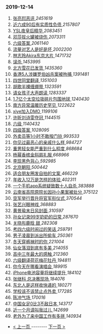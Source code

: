 ### 2019-12-14 
1. [ 张亮怼恶评 ](https://s.weibo.com/weibo?q=%23%E5%BC%A0%E4%BA%AE%E6%80%BC%E6%81%B6%E8%AF%84%23&Refer=top) *2451619*
1. [ 近六成90后有实质性负债 ](https://s.weibo.com/weibo?q=%23%E8%BF%91%E5%85%AD%E6%88%9090%E5%90%8E%E6%9C%89%E5%AE%9E%E8%B4%A8%E6%80%A7%E8%B4%9F%E5%80%BA%23&Refer=top) *2157807*
1. [ YSL夜皇后精华 ](https://s.weibo.com/weibo?q=%23YSL%E5%A4%9C%E7%9A%87%E5%90%8E%E7%B2%BE%E5%8D%8E%23&topic_ad=1&Refer=top) *2083451*
1. [ 邓莎拔火罐被烧伤 ](https://s.weibo.com/weibo?q=%23%E9%82%93%E8%8E%8E%E6%8B%94%E7%81%AB%E7%BD%90%E8%A2%AB%E7%83%A7%E4%BC%A4%23&Refer=top) *2073311*
1. [ 六级答案 ](https://s.weibo.com/weibo?q=%23%E5%85%AD%E7%BA%A7%E7%AD%94%E6%A1%88%23&Refer=top) *2061140*
1. [ 流量对艺人是好是坏 ](https://s.weibo.com/weibo?q=%23%E6%B5%81%E9%87%8F%E5%AF%B9%E8%89%BA%E4%BA%BA%E6%98%AF%E5%A5%BD%E6%98%AF%E5%9D%8F%23&Refer=top) *2002200*
1. [ 林志玲Akira东京大片 ](https://s.weibo.com/weibo?q=%23%E6%9E%97%E5%BF%97%E7%8E%B2Akira%E4%B8%9C%E4%BA%AC%E5%A4%A7%E7%89%87%23&Refer=top) *1471732*
1. [ 误杀 ](https://s.weibo.com/weibo?q=%E8%AF%AF%E6%9D%80&Refer=top) *1453995*
1. [ 北方雪花已发货 ](https://s.weibo.com/weibo?q=%23%E5%8C%97%E6%96%B9%E9%9B%AA%E8%8A%B1%E5%B7%B2%E5%8F%91%E8%B4%A7%23&Refer=top) *1435360*
1. [ 香港5人涉嫌罗伯凶杀案被拘捕 ](https://s.weibo.com/weibo?q=%23%E9%A6%99%E6%B8%AF5%E4%BA%BA%E6%B6%89%E5%AB%8C%E7%BD%97%E4%BC%AF%E5%87%B6%E6%9D%80%E6%A1%88%E8%A2%AB%E6%8B%98%E6%8D%95%23&Refer=top) *1391481*
1. [ 四世同堂翻译 ](https://s.weibo.com/weibo?q=%23%E5%9B%9B%E4%B8%96%E5%90%8C%E5%A0%82%E7%BF%BB%E8%AF%91%23&Refer=top) *1351003*
1. [ 胡歌半裸缠绷带 ](https://s.weibo.com/weibo?q=%23%E8%83%A1%E6%AD%8C%E5%8D%8A%E8%A3%B8%E7%BC%A0%E7%BB%B7%E5%B8%A6%23&Refer=top) *1323591*
1. [ 请女孩子大声朗读 ](https://s.weibo.com/weibo?q=%23%E8%AF%B7%E5%A5%B3%E5%AD%A9%E5%AD%90%E5%A4%A7%E5%A3%B0%E6%9C%97%E8%AF%BB%23&Refer=top) *1283337*
1. [ 1.7亿个太空垃圾碎片包围地球 ](https://s.weibo.com/weibo?q=%231.7%E4%BA%BF%E4%B8%AA%E5%A4%AA%E7%A9%BA%E5%9E%83%E5%9C%BE%E7%A2%8E%E7%89%87%E5%8C%85%E5%9B%B4%E5%9C%B0%E7%90%83%23&Refer=top) *1240430*
1. [ 南方异常温暖历史罕见 ](https://s.weibo.com/weibo?q=%23%E5%8D%97%E6%96%B9%E5%BC%82%E5%B8%B8%E6%B8%A9%E6%9A%96%E5%8E%86%E5%8F%B2%E7%BD%95%E8%A7%81%23&Refer=top) *1222622*
1. [ xiye加入DMO ](https://s.weibo.com/weibo?q=%23xiye%E5%8A%A0%E5%85%A5DMO%23&Refer=top) *1199106*
1. [ 许昕刘诗雯夺冠 ](https://s.weibo.com/weibo?q=%23%E8%AE%B8%E6%98%95%E5%88%98%E8%AF%97%E9%9B%AF%E5%A4%BA%E5%86%A0%23&Refer=top) *1144515*
1. [ 六级 ](https://s.weibo.com/weibo?q=%23%E5%85%AD%E7%BA%A7%23&Refer=top) *1140432*
1. [ 四级答案 ](https://s.weibo.com/weibo?q=%23%E5%9B%9B%E7%BA%A7%E7%AD%94%E6%A1%88%23&Refer=top) *1028095*
1. [ 外卖员等1小时不敢按门铃 ](https://s.weibo.com/weibo?q=%23%E5%A4%96%E5%8D%96%E5%91%98%E7%AD%891%E5%B0%8F%E6%97%B6%E4%B8%8D%E6%95%A2%E6%8C%89%E9%97%A8%E9%93%83%23&Refer=top) *993533*
1. [ 你见过最恶心的亲戚什么样 ](https://s.weibo.com/weibo?q=%23%E4%BD%A0%E8%A7%81%E8%BF%87%E6%9C%80%E6%81%B6%E5%BF%83%E7%9A%84%E4%BA%B2%E6%88%9A%E4%BB%80%E4%B9%88%E6%A0%B7%23&Refer=top) *984727*
1. [ 重男轻女能严重到什么程度 ](https://s.weibo.com/weibo?q=%23%E9%87%8D%E7%94%B7%E8%BD%BB%E5%A5%B3%E8%83%BD%E4%B8%A5%E9%87%8D%E5%88%B0%E4%BB%80%E4%B9%88%E7%A8%8B%E5%BA%A6%23&Refer=top) *868684*
1. [ 杨幂香槟金斜肩礼服 ](https://s.weibo.com/weibo?q=%23%E6%9D%A8%E5%B9%82%E9%A6%99%E6%A7%9F%E9%87%91%E6%96%9C%E8%82%A9%E7%A4%BC%E6%9C%8D%23&Refer=top) *668966*
1. [ 李现黑色背心 ](https://s.weibo.com/weibo?q=%23%E6%9D%8E%E7%8E%B0%E9%BB%91%E8%89%B2%E8%83%8C%E5%BF%83%23&Refer=top) *592985*
1. [ 北京朝阳 ](https://s.weibo.com/weibo?q=%E5%8C%97%E4%BA%AC%E6%9C%9D%E9%98%B3&Refer=top) *500442*
1. [ 适合朋友圈发自拍的文案 ](https://s.weibo.com/weibo?q=%23%E9%80%82%E5%90%88%E6%9C%8B%E5%8F%8B%E5%9C%88%E5%8F%91%E8%87%AA%E6%8B%8D%E7%9A%84%E6%96%87%E6%A1%88%23&Refer=top) *466229*
1. [ 年收入12万是怎样的体验 ](https://s.weibo.com/weibo?q=%23%E5%B9%B4%E6%94%B6%E5%85%A512%E4%B8%87%E6%98%AF%E6%80%8E%E6%A0%B7%E7%9A%84%E4%BD%93%E9%AA%8C%23&Refer=top) *402311*
1. [ 一个手机app系统疑致数十人自杀 ](https://s.weibo.com/weibo?q=%23%E4%B8%80%E4%B8%AA%E6%89%8B%E6%9C%BAapp%E7%B3%BB%E7%BB%9F%E7%96%91%E8%87%B4%E6%95%B0%E5%8D%81%E4%BA%BA%E8%87%AA%E6%9D%80%23&Refer=top) *383888*
1. [ 云南省高院原院长因孙小果案被处分 ](https://s.weibo.com/weibo?q=%23%E4%BA%91%E5%8D%97%E7%9C%81%E9%AB%98%E9%99%A2%E5%8E%9F%E9%99%A2%E9%95%BF%E5%9B%A0%E5%AD%99%E5%B0%8F%E6%9E%9C%E6%A1%88%E8%A2%AB%E5%A4%84%E5%88%86%23&Refer=top) *375122*
1. [ 空军举行晋升将官军衔仪式 ](https://s.weibo.com/weibo?q=%23%E7%A9%BA%E5%86%9B%E4%B8%BE%E8%A1%8C%E6%99%8B%E5%8D%87%E5%B0%86%E5%AE%98%E5%86%9B%E8%A1%94%E4%BB%AA%E5%BC%8F%23&Refer=top) *370544*
1. [ 张艺兴眼神戏 ](https://s.weibo.com/weibo?q=%23%E5%BC%A0%E8%89%BA%E5%85%B4%E7%9C%BC%E7%A5%9E%E6%88%8F%23&Refer=top) *368883*
1. [ 黄景瑜末日风封面 ](https://s.weibo.com/weibo?q=%23%E9%BB%84%E6%99%AF%E7%91%9C%E6%9C%AB%E6%97%A5%E9%A3%8E%E5%B0%81%E9%9D%A2%23&Refer=top) *310597*
1. [ 孙女记录99岁奶奶的日常 ](https://s.weibo.com/weibo?q=%23%E5%AD%99%E5%A5%B3%E8%AE%B0%E5%BD%9599%E5%B2%81%E5%A5%B6%E5%A5%B6%E7%9A%84%E6%97%A5%E5%B8%B8%23&Refer=top) *287670*
1. [ 关晓彤鹿晗 甜 ](https://s.weibo.com/weibo?q=%E5%85%B3%E6%99%93%E5%BD%A4%E9%B9%BF%E6%99%97%20%E7%94%9C&Refer=top) *282308*
1. [ 考四六级时闹过的笑话 ](https://s.weibo.com/weibo?q=%23%E8%80%83%E5%9B%9B%E5%85%AD%E7%BA%A7%E6%97%B6%E9%97%B9%E8%BF%87%E7%9A%84%E7%AC%91%E8%AF%9D%23&Refer=top) *259791*
1. [ 男子凌晨到派出所偷车 ](https://s.weibo.com/weibo?q=%23%E7%94%B7%E5%AD%90%E5%87%8C%E6%99%A8%E5%88%B0%E6%B4%BE%E5%87%BA%E6%89%80%E5%81%B7%E8%BD%A6%23&Refer=top) *250361*
1. [ 冬天穿裤袜时的你 ](https://s.weibo.com/weibo?q=%23%E5%86%AC%E5%A4%A9%E7%A9%BF%E8%A3%A4%E8%A2%9C%E6%97%B6%E7%9A%84%E4%BD%A0%23&Refer=top) *221004*
1. [ 仙女落泪到底有多美 ](https://s.weibo.com/weibo?q=%23%E4%BB%99%E5%A5%B3%E8%90%BD%E6%B3%AA%E5%88%B0%E5%BA%95%E6%9C%89%E5%A4%9A%E7%BE%8E%23&Refer=top) *214055*
1. [ 高中三年最大的感触 ](https://s.weibo.com/weibo?q=%23%E9%AB%98%E4%B8%AD%E4%B8%89%E5%B9%B4%E6%9C%80%E5%A4%A7%E7%9A%84%E6%84%9F%E8%A7%A6%23&Refer=top) *212360*
1. [ 六级翻译荷花梅花牡丹 ](https://s.weibo.com/weibo?q=%E5%85%AD%E7%BA%A7%E7%BF%BB%E8%AF%91%E8%8D%B7%E8%8A%B1%E6%A2%85%E8%8A%B1%E7%89%A1%E4%B8%B9&Refer=top) *194811*
1. [ 你今天在哪看演唱会 ](https://s.weibo.com/weibo?q=%23%E4%BD%A0%E4%BB%8A%E5%A4%A9%E5%9C%A8%E5%93%AA%E7%9C%8B%E6%BC%94%E5%94%B1%E4%BC%9A%23&Refer=top) *189915*
1. [ iPhone电池容量将继续提升 ](https://s.weibo.com/weibo?q=%23iPhone%E7%94%B5%E6%B1%A0%E5%AE%B9%E9%87%8F%E5%B0%86%E7%BB%A7%E7%BB%AD%E6%8F%90%E5%8D%87%23&Refer=top) *184102*
1. [ 张继科 总决赛现场 ](https://s.weibo.com/weibo?q=%E5%BC%A0%E7%BB%A7%E7%A7%91%20%E6%80%BB%E5%86%B3%E8%B5%9B%E7%8E%B0%E5%9C%BA&Refer=top) *184076*
1. [ 东北人是这样收快递的 ](https://s.weibo.com/weibo?q=%23%E4%B8%9C%E5%8C%97%E4%BA%BA%E6%98%AF%E8%BF%99%E6%A0%B7%E6%94%B6%E5%BF%AB%E9%80%92%E7%9A%84%23&Refer=top) *180271*
1. [ 学校该不该禁止点外卖 ](https://s.weibo.com/weibo?q=%23%E5%AD%A6%E6%A0%A1%E8%AF%A5%E4%B8%8D%E8%AF%A5%E7%A6%81%E6%AD%A2%E7%82%B9%E5%A4%96%E5%8D%96%23&Refer=top) *177285*
1. [ 陈冲气场 ](https://s.weibo.com/weibo?q=%E9%99%88%E5%86%B2%E6%B0%94%E5%9C%BA&Refer=top) *170016*
1. [ 中国女足0比3不敌日本 ](https://s.weibo.com/weibo?q=%E4%B8%AD%E5%9B%BD%E5%A5%B3%E8%B6%B30%E6%AF%943%E4%B8%8D%E6%95%8C%E6%97%A5%E6%9C%AC&Refer=top) *143717*
1. [ 近一个月请叫我过儿 ](https://s.weibo.com/weibo?q=%23%E8%BF%91%E4%B8%80%E4%B8%AA%E6%9C%88%E8%AF%B7%E5%8F%AB%E6%88%91%E8%BF%87%E5%84%BF%23&Refer=top) *142699*
1. [ 老外为了来中国工作有多拼 ](https://s.weibo.com/weibo?q=%23%E8%80%81%E5%A4%96%E4%B8%BA%E4%BA%86%E6%9D%A5%E4%B8%AD%E5%9B%BD%E5%B7%A5%E4%BD%9C%E6%9C%89%E5%A4%9A%E6%8B%BC%23&Refer=top) *140934* 

- [ < 上一页 ](https://github.com/able8/weibo-hot-record/blob/master/2019-12-13.md) -------- [ 下一页 > ](https://github.com/able8/weibo-hot-record/blob/master/2019-12-15.md)